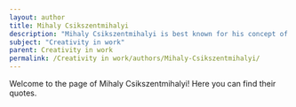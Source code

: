 ```yaml
---
layout: author
title: Mihaly Csikszentmihalyi
description: "Mihaly Csikszentmihalyi is best known for his concept of 'flow,' which describes a state of optimal experience where creativity can flourish. His work influences how creativity is understood and applied in the workplace."
subject: "Creativity in work"
parent: Creativity in work
permalink: /Creativity in work/authors/Mihaly-Csikszentmihalyi/
---
```


Welcome to the page of Mihaly Csikszentmihalyi! Here you can find their quotes.
